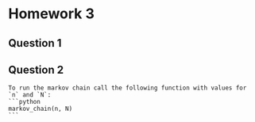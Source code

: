 # Homework 3

## Question 1

## Question 2
    To run the markov chain call the following function with values for `n` and `N`:
    ```python 
    markov_chain(n, N)
    ```

